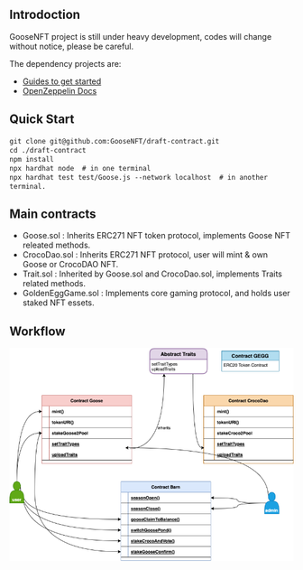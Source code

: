 ## Introdoction
GooseNFT project is still under heavy development, codes will change without notice, please be careful.

The dependency projects are:

- [Guides to get started](https://hardhat.org/getting-started/)
- [OpenZeppelin Docs](https://docs.openzeppelin.com/contracts/4.x/)

## Quick Start

```
git clone git@github.com:GooseNFT/draft-contract.git
cd ./draft-contract
npm install 
npx hardhat node  # in one terminal
npx hardhat test test/Goose.js --network localhost  # in another terminal.
```

## Main contracts

 - Goose.sol : Inherits ERC271 NFT token protocol, implements Goose NFT releated methods.
 - CrocoDao.sol : Inherits ERC271 NFT protocol, user will mint & own Goose or CrocoDAO NFT.
 - Trait.sol : Inherited by Goose.sol and CrocoDao.sol, implements Traits related methods.
 - GoldenEggGame.sol : Implements core gaming protocol, and holds user staked NFT essets.

## Workflow


 ![GooseNFT Diagram](./resources/GooseNFT.drawio.png "GooseNFT Diagram")
